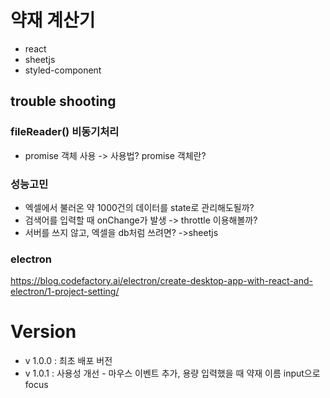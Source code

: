 # 약재 계산기

- react
- sheetjs
- styled-component

## trouble shooting

### fileReader() 비동기처리

- promise 객체 사용 -> 사용법? promise 객체란?

### 성능고민

- 엑셀에서 불러온 약 1000건의 데이터를 state로 관리해도될까?
- 검색어를 입력할 때 onChange가 발생 -> throttle 이용해볼까?
- 서버를 쓰지 않고, 엑셀을 db처럼 쓰려면? ->sheetjs

### electron

https://blog.codefactory.ai/electron/create-desktop-app-with-react-and-electron/1-project-setting/

# Version

- v 1.0.0 : 최초 배포 버전
- v 1.0.1 : 사용성 개선 - 마우스 이벤트 추가, 용량 입력했을 때 약재 이름 input으로 focus

